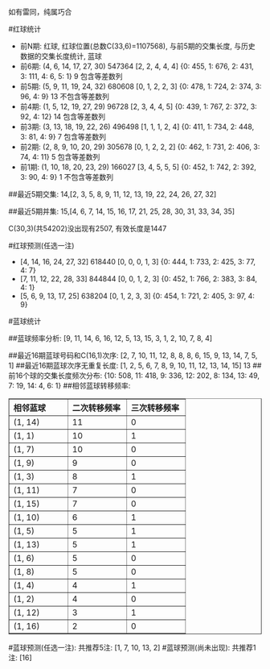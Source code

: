<!-- 
.. title: 双色球2014094期(2014-08-17)数据分析报告
.. slug: slott-2014094-2014-08-17-report
.. date: 2014-08-18 08:00:00 UTC+08:00
.. tags: Lottery
.. link: 
.. description: 
.. type: text
-->

如有雷同，纯属巧合

<!-- TEASER_END-->

#红球统计

- 前N期: 红球, 红球位置(总数C(33,6)=1107568), 与前5期的交集长度, 与历史数据的交集长度统计, 蓝球
- 前6期: (4, 6, 14, 17, 27, 30) 547364 [2, 2, 4, 4, 4] {0: 455, 1: 676, 2: 431, 3: 111, 4: 6, 5: 1} 9 包含等差数列
- 前5期: (5, 9, 11, 19, 24, 32) 680608 [0, 1, 2, 2, 3] {0: 478, 1: 724, 2: 374, 3: 96, 4: 9} 13 不包含等差数列
- 前4期: (1, 5, 12, 19, 27, 29) 96728 [2, 3, 4, 4, 5] {0: 439, 1: 767, 2: 372, 3: 92, 4: 12} 14 包含等差数列
- 前3期: (3, 13, 18, 19, 22, 26) 496498 [1, 1, 1, 2, 4] {0: 411, 1: 734, 2: 448, 3: 81, 4: 9} 7 包含等差数列
- 前2期: (2, 8, 9, 10, 20, 29) 305678 [0, 1, 2, 2, 2] {0: 462, 1: 731, 2: 406, 3: 74, 4: 11} 5 包含等差数列
- 前1期: (1, 10, 18, 20, 23, 29) 166027 [3, 4, 5, 5, 5] {0: 452, 1: 742, 2: 392, 3: 90, 4: 9} 1 不包含等差数列

##最近5期交集:
14,[2, 3, 5, 8, 9, 11, 12, 13, 19, 22, 24, 26, 27, 32]

##最近5期并集:
15,[4, 6, 7, 14, 15, 16, 17, 21, 25, 28, 30, 31, 33, 34, 35]

C(30,3)(共54202)没出现有2507, 
有效长度是1447

#红球预测(任选一注)

- [4, 14, 16, 24, 27, 32] 618440 [0, 0, 0, 1, 3] {0: 444, 1: 733, 2: 425, 3: 77, 4: 7}
- [7, 11, 12, 22, 28, 33] 844844 [0, 0, 1, 2, 3] {0: 452, 1: 766, 2: 383, 3: 84, 4: 1}
- [5, 6, 9, 13, 17, 25] 638204 [0, 1, 2, 3, 3] {0: 454, 1: 721, 2: 405, 3: 97, 4: 9}

#蓝球统计

##蓝球频率分析:
[9, 11, 14, 6, 16, 12, 5, 13, 15, 3, 1, 2, 10, 7, 8, 4]

##最近16期蓝球号码和C(16,1)次序:
[2, 7, 10, 11, 12, 8, 8, 8, 6, 15, 9, 13, 14, 7, 5, 1]
##最近16期蓝球次序无重复长度:
[1, 2, 5, 6, 7, 8, 9, 10, 11, 12, 13, 14, 15] 13
##前16个球的交集长度频次分布:
{10: 508, 11: 418, 9: 336, 12: 202, 8: 134, 13: 49, 7: 19, 14: 4, 6: 1}
##相邻蓝球转移频率:
<table border="1" class="table table-striped dataframe">
  <thead>
    <tr style="text-align: left;">
      <th style="min-width: 100px;">相邻蓝球</th>
      <th style="min-width: 100px;">二次转移频率</th>
      <th style="min-width: 100px;">三次转移频率</th>
    </tr>
  </thead>
  <tbody>
    <tr>
      <td> (1, 14)</td>
      <td> 11</td>
      <td> 0</td>
    </tr>
    <tr>
      <td>  (1, 1)</td>
      <td> 10</td>
      <td> 1</td>
    </tr>
    <tr>
      <td>  (1, 7)</td>
      <td> 10</td>
      <td> 0</td>
    </tr>
    <tr>
      <td>  (1, 9)</td>
      <td>  9</td>
      <td> 0</td>
    </tr>
    <tr>
      <td>  (1, 3)</td>
      <td>  8</td>
      <td> 1</td>
    </tr>
    <tr>
      <td> (1, 11)</td>
      <td>  7</td>
      <td> 0</td>
    </tr>
    <tr>
      <td> (1, 15)</td>
      <td>  7</td>
      <td> 0</td>
    </tr>
    <tr>
      <td> (1, 10)</td>
      <td>  6</td>
      <td> 1</td>
    </tr>
    <tr>
      <td>  (1, 5)</td>
      <td>  5</td>
      <td> 1</td>
    </tr>
    <tr>
      <td> (1, 13)</td>
      <td>  5</td>
      <td> 1</td>
    </tr>
    <tr>
      <td>  (1, 6)</td>
      <td>  5</td>
      <td> 0</td>
    </tr>
    <tr>
      <td>  (1, 8)</td>
      <td>  5</td>
      <td> 0</td>
    </tr>
    <tr>
      <td>  (1, 4)</td>
      <td>  4</td>
      <td> 1</td>
    </tr>
    <tr>
      <td>  (1, 2)</td>
      <td>  4</td>
      <td> 0</td>
    </tr>
    <tr>
      <td> (1, 12)</td>
      <td>  3</td>
      <td> 1</td>
    </tr>
    <tr>
      <td> (1, 16)</td>
      <td>  2</td>
      <td> 0</td>
    </tr>
  </tbody>
</table>
#蓝球预测(任选一注):
共推荐5注: [1, 7, 10, 13, 2]
#蓝球预测(尚未出现):
共推荐1注: [16]

